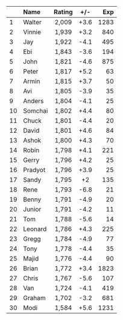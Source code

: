 | |Name|Rating|+/-|Exp|
|-|:---|:----:|:-:|--:|
|1|Walter|2,009|+3.6|1283|
|2|Vinnie|1,939|+3.2|840|
|3|Jay|1,922|-4.1|495|
|4|Ebi|1,843|-3.6|194|
|5|John|1,821|-4.6|875|
|6|Peter|1,817|+5.2|63|
|7|Armin|1,815|+3.7|50|
|8|Avi|1,805|-3.9|35|
|9|Anders|1,804|-4.1|25|
|10|Somchai|1,802|+4.4|80|
|11|Chuck|1,801|-4.4|20|
|12|David|1,801|+4.6|84|
|13|Ashok|1,800|+4.3|70|
|14|Robin|1,798|+4.1|221|
|15|Gerry|1,796|+4.2|25|
|16|Pradyot|1,796|+3.9|25|
|17|Sandy|1,795|+2|135|
|18|Rene|1,793|-6.8|21|
|19|Benny|1,791|-4.9|20|
|20|Junior|1,791|-4.2|11|
|21|Tom|1,788|-5.6|14|
|22|Leonard|1,786|+4.3|225|
|23|Gregg|1,784|-4.9|77|
|24|Tony|1,778|-4.4|35|
|25|Majid|1,776|-4.4|90|
|26|Brian|1,772|+3.4|1823|
|27|Chris|1,767|-5.6|107|
|28|Van|1,724|-4.1|419|
|29|Graham|1,702|-3.2|681|
|30|Modi|1,584|+5.6|1231|
